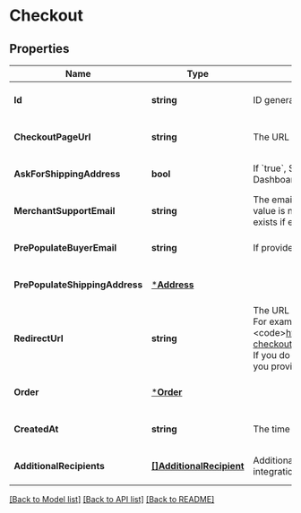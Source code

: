 # Checkout

## Properties
Name | Type | Description | Notes
------------ | ------------- | ------------- | -------------
**Id** | **string** | ID generated by Square Checkout when a new checkout is requested. | [optional] [default to null]
**CheckoutPageUrl** | **string** | The URL that the buyer&#x27;s browser should be redirected to after the checkout is completed. | [optional] [default to null]
**AskForShippingAddress** | **bool** | If &#x60;true&#x60;, Square Checkout will collect shipping information on your behalf and store that information with the transaction information in your Square Dashboard.  Default: &#x60;false&#x60;. | [optional] [default to null]
**MerchantSupportEmail** | **string** | The email address to display on the Square Checkout confirmation page and confirmation email that the buyer can use to contact the merchant.  If this value is not set, the confirmation page and email will display the primary email address associated with the merchant&#x27;s Square account.  Default: none; only exists if explicitly set. | [optional] [default to null]
**PrePopulateBuyerEmail** | **string** | If provided, the buyer&#x27;s email is pre-populated on the checkout page as an editable text field.  Default: none; only exists if explicitly set. | [optional] [default to null]
**PrePopulateShippingAddress** | [***Address**](Address.md) |  | [optional] [default to null]
**RedirectUrl** | **string** | The URL to redirect to after checkout is completed with &#x60;checkoutId&#x60;, Square&#x27;s &#x60;orderId&#x60;, &#x60;transactionId&#x60;, and &#x60;referenceId&#x60; appended as URL parameters. For example, if the provided redirect_url is &#x60;http://www.example.com/order-complete&#x60;, a successful transaction redirects the customer to:  &lt;pre&gt;&lt;code&gt;http://www.example.com/order-complete?checkoutId&#x3D;xxxxxx&amp;amp;orderId&#x3D;xxxxxx&amp;amp;referenceId&#x3D;xxxxxx&amp;amp;transactionId&#x3D;xxxxxx&lt;/code&gt;&lt;/pre&gt;  If you do not provide a redirect URL, Square Checkout will display an order confirmation page on your behalf; however Square strongly recommends that you provide a redirect URL so you can verify the transaction results and finalize the order through your existing/normal confirmation workflow. | [optional] [default to null]
**Order** | [***Order**](Order.md) |  | [optional] [default to null]
**CreatedAt** | **string** | The time when the checkout was created, in RFC 3339 format. | [optional] [default to null]
**AdditionalRecipients** | [**[]AdditionalRecipient**](AdditionalRecipient.md) | Additional recipients (other than the merchant) receiving a portion of this checkout. For example, fees assessed on the purchase by a third party integration. | [optional] [default to null]

[[Back to Model list]](../README.md#documentation-for-models) [[Back to API list]](../README.md#documentation-for-api-endpoints) [[Back to README]](../README.md)

